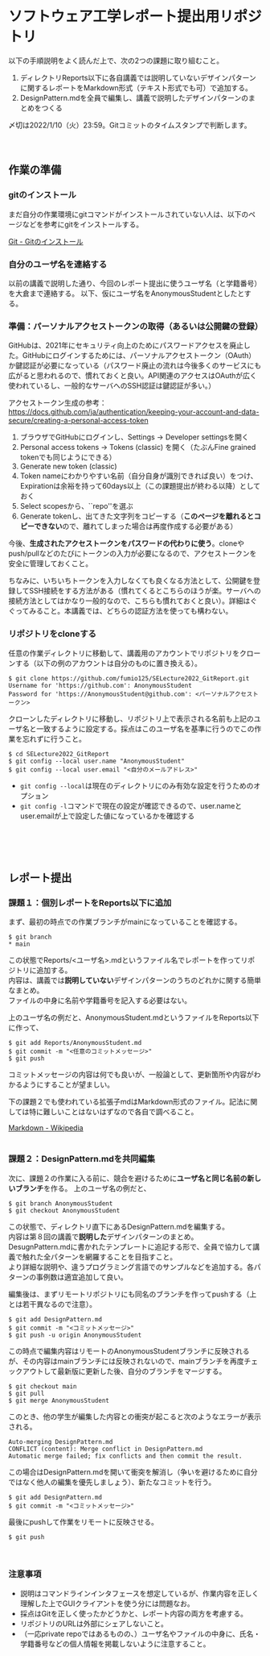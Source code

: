 # ソフトウェア工学レポート提出用リポジトリ  

以下の手順説明をよく読んだ上で、次の2つの課題に取り組むこと。

1.  ディレクトリReports以下に各自講義では説明していないデザインパターンに関するレポートをMarkdown形式（テキスト形式でも可）で追加する。
2. DesignPattern.mdを全員で編集し、講義で説明したデザインパターンのまとめをつくる

〆切は2022/1/10（火）23:59。Gitコミットのタイムスタンプで判断します。
<br><br><br>

## 作業の準備
### gitのインストール
まだ自分の作業環境にgitコマンドがインストールされていない人は、以下のページなどを参考にgitをインストールする。

[Git - Gitのインストール](https://git-scm.com/book/ja/v2/%E4%BD%BF%E3%81%84%E5%A7%8B%E3%82%81%E3%82%8B-Git%E3%81%AE%E3%82%A4%E3%83%B3%E3%82%B9%E3%83%88%E3%83%BC%E3%83%AB)

### 自分のユーザ名を連絡する
以前の講義で説明した通り、今回のレポート提出に使うユーザ名（と学籍番号）を大倉まで連絡する。
以下、仮にユーザ名をAnonymousStudentとしたとする。

### 準備：パーソナルアクセストークンの取得（あるいは公開鍵の登録）
GitHubは、2021年にセキュリティ向上のためにパスワードアクセスを廃止した。GitHubにログインするためには、パーソナルアクセストークン（OAuth）か鍵認証が必要になっている（パスワード廃止の流れは今後多くのサービスにも広がると思われるので、慣れておくと良い。API関連のアクセスはOAuthが広く使われているし、一般的なサーバへのSSH認証は鍵認証が多い。）

アクセストークン生成の参考：https://docs.github.com/ja/authentication/keeping-your-account-and-data-secure/creating-a-personal-access-token

1. ブラウザでGitHubにログインし、Settings -> Developer settingsを開く
2. Personal access tokens -> Tokens (classic) を開く（たぶんFine grained tokenでも同じようにできる）
3. Generate new token (classic)
4. Token nameにわかりやすい名前（自分自身が識別できれば良い）をつけ、Expirationは余裕を持って60days以上（この課題提出が終わる以降）としておく
5. Select scopesから、``repo''を選ぶ
6. Generate tokenし、出てきた文字列をコピーする（**このページを離れるとコピーできない**ので、離れてしまった場合は再度作成する必要がある）

今後、**生成されたアクセストークンをパスワードの代わりに使う**。cloneやpush/pullなどのたびにトークンの入力が必要になるので、アクセストークンを安全に管理しておくこと。

ちなみに、いちいちトークンを入力しなくても良くなる方法として、公開鍵を登録してSSH接続をする方法がある（慣れてくるとこちらのほうが楽。サーバへの接続方法としてはかなり一般的なので、こちらも慣れておくと良い）。詳細はぐぐってみること。本講義では、どちらの認証方法を使っても構わない。

### リポジトリをcloneする
任意の作業ディレクトリに移動して、講義用のアカウントでリポジトリをクローンする（以下の例のアカウントは自分のものに置き換える）。

```
$ git clone https://github.com/fumio125/SELecture2022_GitReport.git
Username for 'https://github.com': AnonymousStudent
Password for 'https://AnonymousStudent@github.com': <パーソナルアクセストークン>
```

クローンしたディレクトリに移動し、リポジトリ上で表示される名前も上記のユーザ名と一致するように設定する。採点はこのユーザ名を基準に行うのでこの作業を忘れずに行うこと。

```
$ cd SELecture2022_GitReport
$ git config --local user.name "AnonymousStudent"
$ git config --local user.email "<自分のメールアドレス>"
```
* `git config --local`は現在のディレクトリにのみ有効な設定を行うためのオプション
* `git config -l`コマンドで現在の設定が確認できるので、user.nameとuser.emailが上で設定した値になっているかを確認する
<br><br><br><br><br>

## レポート提出
### 課題１：個別レポートをReports以下に追加
まず、最初の時点での作業ブランチがmainになっていることを確認する。

```
$ git branch
* main
```
この状態でReports/<ユーザ名>.mdというファイル名でレポートを作ってリポジトリに追加する。  
内容は、講義では**説明していない**デザインパターンのうちのどれかに関する簡単なまとめ。  
ファイルの中身に名前や学籍番号を記入する必要はない。

上のユーザ名の例だと、AnonymousStudent.mdというファイルをReports以下に作って、

```
$ git add Reports/AnonymousStudent.md
$ git commit -m "<任意のコミットメッセージ>"
$ git push
```
コミットメッセージの内容は何でも良いが、一般論として、更新箇所や内容がわかるようにすることが望ましい。

下の課題２でも使われている拡張子mdはMarkdown形式のファイル。記法に関しては特に難しいことはないはずなので各自で調べること。

[Markdown - Wikipedia](https://ja.wikipedia.org/wiki/Markdown)
<br><br>

### 課題２：DesignPattern.mdを共同編集
次に、課題２の作業に入る前に、競合を避けるために**ユーザ名と同じ名前の新しいブランチ**を作る。
上のユーザ名の例だと、

```
$ git branch AnonymousStudent
$ git checkout AnonymousStudent
```

この状態で、ディレクトリ直下にあるDesignPattern.mdを編集する。  
内容は第８回の講義で**説明した**デザインパターンのまとめ。  
DesugnPattern.mdに書かれたテンプレートに追記する形で、全員で協力して講義で触れた全パターンを網羅することを目指すこと。  
より詳細な説明や、違うプログラミング言語でのサンプルなどを追加する。各パターンの事例数は適宜追加して良い。

編集後は、まずリモートリポジトリにも同名のブランチを作ってpushする（上とは若干異なるので注意）。

```
$ git add DesignPattern.md
$ git commit -m "<コミットメッセージ>"
$ git push -u origin AnonymousStudent
```
この時点で編集内容はリモートのAnonymousStudentブランチに反映されるが、その内容はmainブランチには反映されないので、mainブランチを再度チェックアウトして最新版に更新した後、自分のブランチをマージする。

```
$ git checkout main
$ git pull
$ git merge AnonymousStudent
```
このとき、他の学生が編集した内容との衝突が起こると次のようなエラーが表示される。

```
Auto-merging DesignPattern.md
CONFLICT (content): Merge conflict in DesignPattern.md
Automatic merge failed; fix conflicts and then commit the result.
```
この場合はDesignPattern.mdを開いて衝突を解消し（争いを避けるために自分ではなく他人の編集を優先しましょう）、新たなコミットを行う。

```
$ git add DesignPattern.md
$ git commit -m "<コミットメッセージ>"
```
最後にpushして作業をリモートに反映させる。

```
$ git push
```
<br>

### 注意事項
* 説明はコマンドラインインタフェースを想定しているが、作業内容を正しく理解した上でGUIクライアントを使う分には問題なお。
* 採点はGitを正しく使ったかどうかと、レポート内容の両方を考慮する。
* リポジトリのURLは外部にシェアしないこと。
* （一応private repoではあるものの、）ユーザ名やファイルの中身に、氏名・学籍番号などの個人情報を掲載しないように注意すること。
